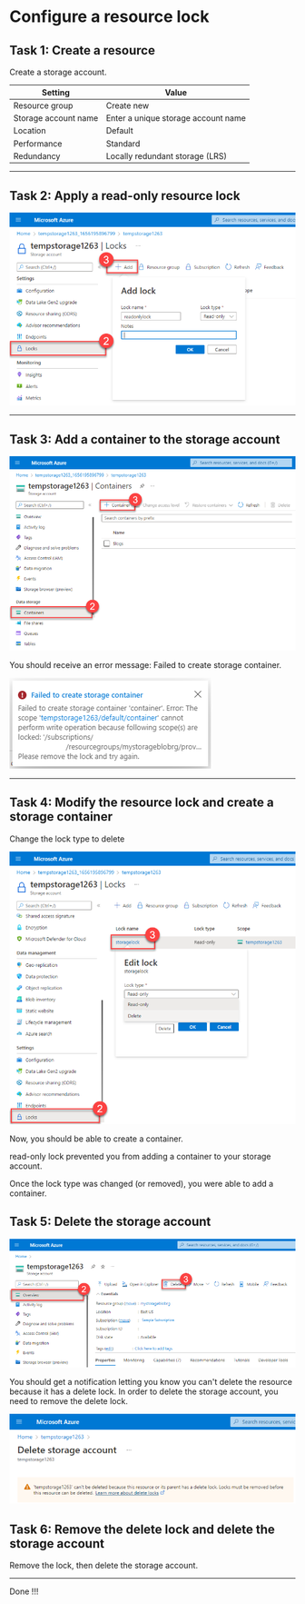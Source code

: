 # Configure a resource lock

## Task 1: Create a resource

Create a storage account.

| Setting              | Value                                |
|----------------------|--------------------------------------|
| Resource group       | Create new                          |
| Storage account name | Enter a unique storage account name |
| Location             | Default                             |
| Performance          | Standard                            |
| Redundancy           | Locally redundant storage (LRS)     |

---

## Task 2: Apply a read-only resource lock

![alt text](./Images/resource_lock/image.png)

---

## Task 3: Add a container to the storage account

![alt text](./Images/resource_lock/image-1.png)

You should receive an error message: Failed to create storage container.

![alt text](./Images/resource_lock/image-2.png)

---

## Task 4: Modify the resource lock and create a storage container

Change the lock type to delete

![alt text](./Images/resource_lock/image-3.png)

Now, you should be able to create a container.

read-only lock prevented you from adding a container to your storage account. 

Once the lock type was changed (or removed), you were able to add a container.

## Task 5: Delete the storage account

![alt text](./Images/resource_lock/image-4.png)

You should get a notification letting you know you can't delete the resource because it has a delete lock. In order to delete the storage account, you need to remove the delete lock.

![alt text](./Images/resource_lock/image-5.png)

## Task 6: Remove the delete lock and delete the storage account

Remove the lock, then delete the storage account.

---

Done !!!